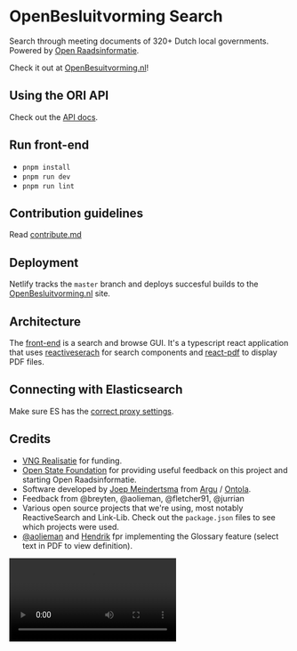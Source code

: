 # OpenBesluitvorming Search

Search through meeting documents of 320+ Dutch local governments. Powered by
[Open Raadsinformatie](https://github.com/openstate/open-raadsinformatie/).

Check it out at [OpenBesuitvorming.nl](http://openbesluitvorming.nl)!

## Using the ORI API

Check out the
[API docs](https://github.com/openstate/open-raadsinformatie/blob/master/API-docs.md).

## Run front-end

- `pnpm install`
- `pnpm run dev`
- `pnpm run lint`

## Contribution guidelines

Read [contribute.md](/CONTRIBUTE.md)

## Deployment

Netlify tracks the `master` branch and deploys succesful builds to the
[OpenBesluitvorming.nl](https://openbesluitvorming.nl) site.

## Architecture

The [front-end](/front) is a search and browse GUI. It's a typescript react
application that uses
[reactiveserach](https://github.com/appbaseio/reactivesearch) for search
components and [react-pdf](https://github.com/wojtekmaj/react-pdf) to display
PDF files.

## Connecting with Elasticsearch

Make sure ES has the
[correct proxy settings](https://opensource.appbase.io/reactive-manual/getting-started/reactivebase.html#connect-to-elasticsearch).

## Credits

- [VNG Realisatie](https://vngrealisatie.nl) for funding.
- [Open State Foundation](https://openstate.eu/nl/) for providing useful
  feedback on this project and starting Open Raadsinformatie.
- Software developed by [Joep Meindertsma](http://github.com/joepio) from
  [Argu](https://argu.co) / [Ontola](https://ontola.io).
- Feedback from @breyten, @aolieman, @fletcher91, @jurrian
- Various open source projects that we're using, most notably ReactiveSearch and
  Link-Lib. Check out the `package.json` files to see which projects were used.
- [@aolieman](http://github.com/aolieman) and
  [Hendrik](http://github.com/henkieeeee) fpr implementing the Glossary feature
  (select text in PDF to view definition).

<video src="https://user-images.githubusercontent.com/2183313/208661302-385fb00d-5be2-4c50-8159-591c7805e51c.mov"></video>
